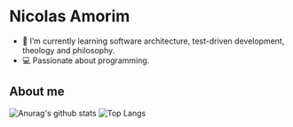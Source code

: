 # Nicolas Amorim

- 🌱 I’m currently learning software architecture, test-driven development, theology and philosophy.
- 💻 Passionate about programming.

## About me
![Anurag's github stats](https://github-readme-stats.vercel.app/api?username=nick3n&theme=blueberry&show_icons=true) 
![Top Langs](https://github-readme-stats.vercel.app/api/top-langs/?username=nick3n&show_icons=true&hide_border=true&theme=blueberry)

<!--
**Nick3n/Nick3n** is a ✨ _special_ ✨ repository because its `README.md` (this file) appears on your GitHub profile.

[![willianrod's wakatime stats](https://github-readme-stats.vercel.app/api/wakatime?username=nick3n&theme=blueberry)](https://github.com/anuraghazra/github-readme-stats)

-->
